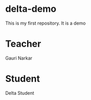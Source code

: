 # delta-demo
This is my first repository. It is a demo

# Teacher
Gauri Narkar

# Student
Delta Student
